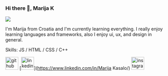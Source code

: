 ### Hi there 👋, Marija K
![](https://i.pinimg.com/564x/44/64/dd/4464dd9ed561edfc0a661512aebfbaf2.jpg)

I'm Marija from Croatia and I'm currently learning everything.
I really enjoy learning languages and frameworks, also I enjoy ui, ux, and design in general.


Skills: JS / HTML / CSS / C++

[<img src='https://cdn.jsdelivr.net/npm/simple-icons@3.0.1/icons/github.svg' alt='github' height='40'>](https://github.com/mkasal)  [<img src='https://cdn.jsdelivr.net/npm/simple-icons@3.0.1/icons/linkedin.svg' alt='linkedin' height='40'>](https://www.linkedin.com/in/Marija Kasalo/)  [<img src='https://cdn.jsdelivr.net/npm/simple-icons@3.0.1/icons/instagram.svg' alt='instagram' height='40'>](https://www.instagram.com/kasalmar/)  

